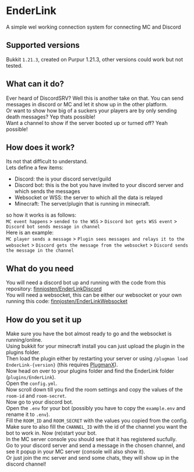 # EnderLink
A simple wel working connection system for connecting MC and Discord
  
  
## Supported versions
Bukkit `1.21.3`, created on Purpur 1.21.3, other versions could work but not tested.
  

## What can it do?
Ever heard of DiscordSRV? Well this is another take on that. You can send messages in discord or MC and let it show up in the other platform.  
Or want to show how big of a suckers your players are by only sending death messages? Yep thats possible!  
Want a channel to show if the server booted up or turned off? Yeah possible!
  
  
## How does it work?
Its not that difficult to understand.  
Lets define a few items:  
- Discord: the is your discord server/guild  
- Discord bot: this is the bot you have invited to your discord server and which sends the messages  
- Websocket or WSS: the server to which all the data is relayed  
- Minecraft: The server/plugin that is running in minecraft.  
  
so how it works is as follows:  
`MC event happens` > `sended to the WSS` > `Discord bot gets WSS event` > `Discord bot sends message in channel`  
Here is an example:  
`MC player sends a message` > `Plugin sees messages and relays it to the websocket` > `Discord gets the message from the websocket` > `Discord sends the message in the channel`  
  
  
## What do you need
You will need a discord bot up and running with the code from this repository: [finnjosten/EnderLinkDiscord](https://github.com/finnjosten/EnderLinkDiscord)  
You will need a websocket, this can be either our websocket or your own running this code: [finnjosten/EnderLinkWebsocket](https://github.com/finnjosten/EnderLinkWebsocket)  
  
  
## How do you set it up
Make sure you have the bot almost ready to go and the websocket is running/online.  
Using bukkit for your minecraft install you can just upload the plugin in the plugins folder.  
Then load the plugin either by restarting your server or using `/plugman load EnderLink-{version}` (this requires [PlugmanX](https://www.spigotmc.org/resources/plugmanx.88135/)).  
Now head on over to your plugins folder and find the EnderLink folder (`plugins/EnderLink`).  
Open the `config.yml`.  
Now scroll down till you find the room settings and copy the values of the `room-id` and `room-secret`.  
Now go to your discord bot.  
Open the `.env` for your bot (possibly you have to copy the `example.env` and rename it to `.env`).  
Fill the `ROOM_ID` and `ROOM_SECRET` with the values you copied from the config.  
Make sure to also fill the `CHANNEL_ID` with the id of the channel you want the bot to work in.
Now (re)start your bot.  
In the MC server console you should see that it has registered sucfully.  
Go to your discord server and send a message in the chosen channel, and see it popup in your MC server (console will also show it).  
Or just join the mc server and send some chats, they will show up in the discord channel!